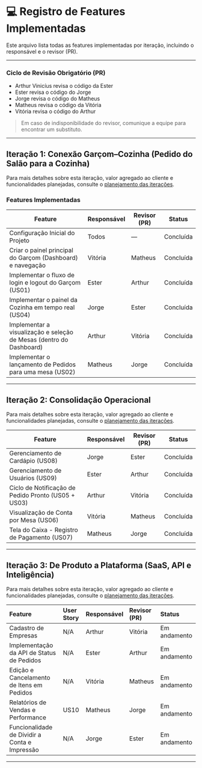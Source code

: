 # 💻 Registro de Features Implementadas

Este arquivo lista todas as features implementadas por iteração, incluindo o responsável e o revisor (PR).

---
### Ciclo de Revisão Obrigatório (PR)

- Arthur Vinicíus revisa o código da Ester  
- Ester revisa o código do Jorge  
- Jorge revisa o código do Matheus  
- Matheus revisa o código da Vitória  
- Vitória revisa o código do Arthur  

> Em caso de indisponibilidade do revisor, comunique a equipe para encontrar um substituto.
---

## Iteração 1: Conexão Garçom–Cozinha (Pedido do Salão para a Cozinha)
Para mais detalhes sobre esta iteração, valor agregado ao cliente e funcionalidades planejadas, consulte o [planejamento das iterações](planejamento.md).

### Features Implementadas

| Feature | Responsável | Revisor (PR) | Status |
|---------|-------------|--------------|--------|
| Configuração Inicial do Projeto | Todos | — | Concluída |
| Criar o painel principal do Garçom (Dashboard) e navegação | Vitória | Matheus | Concluída |
| Implementar o fluxo de login e logout do Garçom (US01) | Ester | Arthur | Concluída |
| Implementar o painel da Cozinha em tempo real (US04) | Jorge | Ester | Concluída |
| Implementar a visualização e seleção de Mesas (dentro do Dashboard) | Arthur | Vitória | Concluída |
| Implementar o lançamento de Pedidos para uma mesa (US02) | Matheus | Jorge | Concluída |

---

## Iteração 2: Consolidação Operacional
Para mais detalhes sobre esta iteração, valor agregado ao cliente e funcionalidades planejadas, consulte o [planejamento das iterações](planejamento.md).

| Feature | Responsável | Revisor (PR) | Status |
|---------|-------------|--------------|--------|
| Gerenciamento de Cardápio (US08) | Jorge | Ester | Concluída |
| Gerenciamento de Usuários (US09) | Ester | Arthur | Concluída |
| Ciclo de Notificação de Pedido Pronto (US05 + US03) | Arthur | Vitória | Concluída |
| Visualização de Conta por Mesa (US06) | Vitória | Matheus | Concluída |
| Tela do Caixa - Registro de Pagamento (US07) | Matheus | Jorge | Concluída |

---

## Iteração 3: De Produto a Plataforma (SaaS, API e Inteligência)

Para mais detalhes sobre esta iteração, valor agregado ao cliente e funcionalidades planejadas, consulte o [planejamento das iterações](planejamento.md).


| Feature | User Story | Responsável | Revisor (PR) | Status |
| :--- | :--- | :--- | :--- | :--- |
| Cadastro de Empresas | N/A | Arthur | Vitória | Em andamento |
| Implementação da API de Status de Pedidos | N/A | Ester | Arthur | Em andamento |
| Edição e Cancelamento de Itens em Pedidos | N/A | Vitória | Matheus | Em andamento |
| Relatórios de Vendas e Performance | US10 | Matheus | Jorge | Em andamento |
| Funcionalidade de Dividir a Conta e Impressão | N/A | Jorge | Ester | Em andamento |

---
